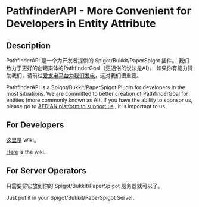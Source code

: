 # PathfinderAPI - More Convenient for Developers in Entity Attribute
## Description
PathfinderAPI 是一个为开发者提供的 Spigot/Bukkit/PaperSpigot 插件。
我们致力于更好的创建实体的PathfinderGoal（更通俗的说法是AI）。
如果你有能力赞助我们，请前往[爱发电平台为我们发电](https://afdian.net/@sumijie)，这对我们很重要。

PathfinderAPI is a Spigot/Bukkit/PaperSpigot Plugin for developers in the most situations.
We are committed to better creation of PathfinderGoal for entities (more commonly known as AI).
If you have the ability to sponsor us, please go to [AFDIAN platform to support us](https://afdian.net/@sumijie) , it is important to us.

## For Developers
[这里](https://github.com/MIdCoard/Pathfinder-ASM/wiki)是 Wiki。

[Here](https://github.com/MIdCoard/Pathfinder-ASM/wiki) is the wiki.

## For Server Operators
只需要将它放到你的 Spigot/Bukkit/PaperSpigot 服务器就可以了。

Just put it in your Spigot/Bukkit/PaperSpigot Server.